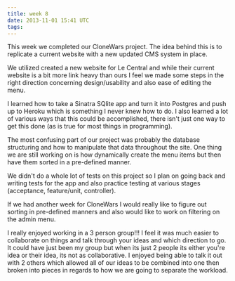 ```yaml
---
title: week 8
date: 2013-11-01 15:41 UTC
tags:
---
```


<p>This week we completed our CloneWars project. The idea behind this is to replicate a current website with a new updated CMS system in place.</p>
<p>We utilized created a new website for Le Central and while their current website is a bit more link heavy than ours I feel we made some steps in the right direction concerning design/usability and also ease of editing the menu.</p>
<p>I learned how to take a Sinatra SQlite app and turn it into Postgres and push up to Heroku which is something I never knew how to do. I also learned a lot of various ways that this could be accomplished, there isn't just one way to get this done (as is true for most things in programming).</p>
<p>The most confusing part of our project was probably the database structuring and how to manipulate that data throughout the site. One thing we are still working on is how dynamically create the menu items but then have them sorted in a pre-defined manner.</p>
<p>We didn't do a whole lot of tests on this project so I plan on going back and writing tests for the app and also practice testing at various stages (acceptance, feature/unit, controller).</p>
<p>If we had another week for CloneWars I would really like to figure out sorting in pre-defined manners and also would like to work on filtering on the admin menu.</p>
<p>I really enjoyed working in a 3 person group!!! I feel it was much easier to collaborate on things and talk through your ideas and which direction to go. It could have just been my group but when its just 2 people its either you're idea or their idea, its not as collaborative. I enjoyed being able to talk it out with 2 others which allowed all of our ideas to be combined into one then broken into pieces in regards to how we are going to separate the workload.  </p>


